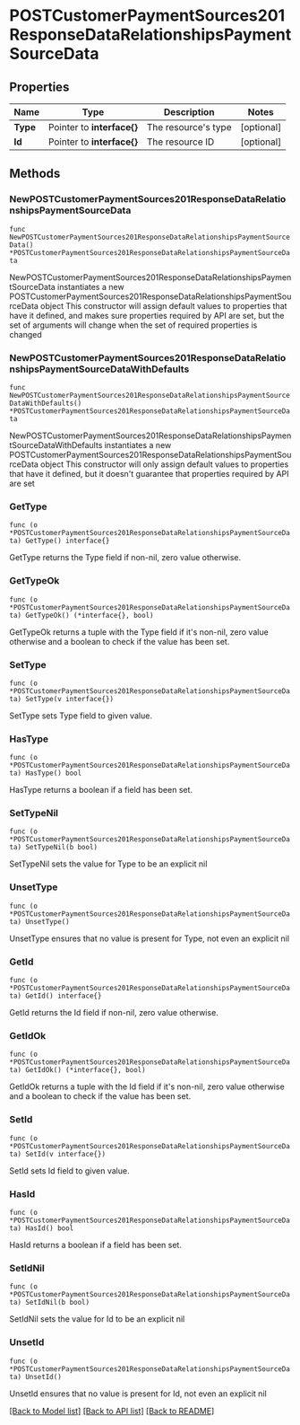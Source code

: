 # POSTCustomerPaymentSources201ResponseDataRelationshipsPaymentSourceData

## Properties

Name | Type | Description | Notes
------------ | ------------- | ------------- | -------------
**Type** | Pointer to **interface{}** | The resource&#39;s type | [optional] 
**Id** | Pointer to **interface{}** | The resource ID | [optional] 

## Methods

### NewPOSTCustomerPaymentSources201ResponseDataRelationshipsPaymentSourceData

`func NewPOSTCustomerPaymentSources201ResponseDataRelationshipsPaymentSourceData() *POSTCustomerPaymentSources201ResponseDataRelationshipsPaymentSourceData`

NewPOSTCustomerPaymentSources201ResponseDataRelationshipsPaymentSourceData instantiates a new POSTCustomerPaymentSources201ResponseDataRelationshipsPaymentSourceData object
This constructor will assign default values to properties that have it defined,
and makes sure properties required by API are set, but the set of arguments
will change when the set of required properties is changed

### NewPOSTCustomerPaymentSources201ResponseDataRelationshipsPaymentSourceDataWithDefaults

`func NewPOSTCustomerPaymentSources201ResponseDataRelationshipsPaymentSourceDataWithDefaults() *POSTCustomerPaymentSources201ResponseDataRelationshipsPaymentSourceData`

NewPOSTCustomerPaymentSources201ResponseDataRelationshipsPaymentSourceDataWithDefaults instantiates a new POSTCustomerPaymentSources201ResponseDataRelationshipsPaymentSourceData object
This constructor will only assign default values to properties that have it defined,
but it doesn't guarantee that properties required by API are set

### GetType

`func (o *POSTCustomerPaymentSources201ResponseDataRelationshipsPaymentSourceData) GetType() interface{}`

GetType returns the Type field if non-nil, zero value otherwise.

### GetTypeOk

`func (o *POSTCustomerPaymentSources201ResponseDataRelationshipsPaymentSourceData) GetTypeOk() (*interface{}, bool)`

GetTypeOk returns a tuple with the Type field if it's non-nil, zero value otherwise
and a boolean to check if the value has been set.

### SetType

`func (o *POSTCustomerPaymentSources201ResponseDataRelationshipsPaymentSourceData) SetType(v interface{})`

SetType sets Type field to given value.

### HasType

`func (o *POSTCustomerPaymentSources201ResponseDataRelationshipsPaymentSourceData) HasType() bool`

HasType returns a boolean if a field has been set.

### SetTypeNil

`func (o *POSTCustomerPaymentSources201ResponseDataRelationshipsPaymentSourceData) SetTypeNil(b bool)`

 SetTypeNil sets the value for Type to be an explicit nil

### UnsetType
`func (o *POSTCustomerPaymentSources201ResponseDataRelationshipsPaymentSourceData) UnsetType()`

UnsetType ensures that no value is present for Type, not even an explicit nil
### GetId

`func (o *POSTCustomerPaymentSources201ResponseDataRelationshipsPaymentSourceData) GetId() interface{}`

GetId returns the Id field if non-nil, zero value otherwise.

### GetIdOk

`func (o *POSTCustomerPaymentSources201ResponseDataRelationshipsPaymentSourceData) GetIdOk() (*interface{}, bool)`

GetIdOk returns a tuple with the Id field if it's non-nil, zero value otherwise
and a boolean to check if the value has been set.

### SetId

`func (o *POSTCustomerPaymentSources201ResponseDataRelationshipsPaymentSourceData) SetId(v interface{})`

SetId sets Id field to given value.

### HasId

`func (o *POSTCustomerPaymentSources201ResponseDataRelationshipsPaymentSourceData) HasId() bool`

HasId returns a boolean if a field has been set.

### SetIdNil

`func (o *POSTCustomerPaymentSources201ResponseDataRelationshipsPaymentSourceData) SetIdNil(b bool)`

 SetIdNil sets the value for Id to be an explicit nil

### UnsetId
`func (o *POSTCustomerPaymentSources201ResponseDataRelationshipsPaymentSourceData) UnsetId()`

UnsetId ensures that no value is present for Id, not even an explicit nil

[[Back to Model list]](../README.md#documentation-for-models) [[Back to API list]](../README.md#documentation-for-api-endpoints) [[Back to README]](../README.md)


